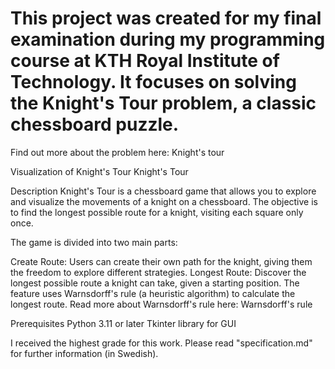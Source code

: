 # This project was created for my final examination during my programming course at KTH Royal Institute of Technology. It focuses on solving the Knight's Tour problem, a classic chessboard puzzle.

Find out more about the problem here: Knight's tour

Visualization of Knight's Tour
Knight's Tour

Description
Knight's Tour is a chessboard game that allows you to explore and visualize the movements of a knight on a chessboard. The objective is to find the longest possible route for a knight, visiting each square only once.

The game is divided into two main parts:

Create Route: Users can create their own path for the knight, giving them the freedom to explore different strategies.
Longest Route: Discover the longest possible route a knight can take, given a starting position. The feature uses Warnsdorff's rule (a heuristic algorithm) to calculate the longest route.
Read more about Warnsdorff's rule here: Warnsdorff's rule

Prerequisites
Python 3.11 or later
Tkinter library for GUI

I received the highest grade for this work. Please read "specification.md" for further information (in Swedish).
